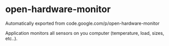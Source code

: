 # open-hardware-monitor
Automatically exported from code.google.com/p/open-hardware-monitor

Application monitors all sensors on you computer (temperature, load, sizes, etc..).
